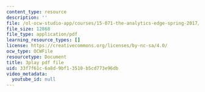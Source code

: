 ```yaml
---
content_type: resource
description: ''
file: /ol-ocw-studio-app/courses/15-071-the-analytics-edge-spring-2017/33f7f61c6a8d9bf13510b5cd773e96db_qhOVXxNXAug.pdf
file_size: 12868
file_type: application/pdf
learning_resource_types: []
license: https://creativecommons.org/licenses/by-nc-sa/4.0/
ocw_type: OCWFile
resourcetype: Document
title: 3play pdf file
uid: 33f7f61c-6a8d-9bf1-3510-b5cd773e96db
video_metadata:
  youtube_id: null
---
```

